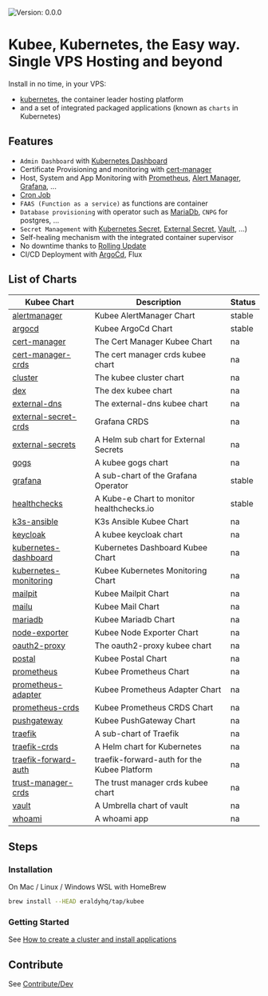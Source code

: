 
[//]: # (README.md generated by gotmpl. DO NOT EDIT.)

![Version: 0.0.0](https://img.shields.io/badge/Version-0.0.0-informational?style=flat-square)

# Kubee, Kubernetes, the Easy way. Single VPS Hosting and beyond

Install in no time, in your VPS:
* [kubernetes](https://github.com/kubernetes/kubernetes), the container leader hosting platform
* and a set of integrated packaged applications (known as `charts` in Kubernetes)

## Features

* `Admin Dashboard` with [Kubernetes Dashboard](./charts/kubernetes-dashboard)
* Certificate Provisioning and monitoring with [cert-manager](./charts/cert-manager/README.md)
* Host, System and App Monitoring with [Prometheus](charts/prometheus), [Alert Manager](charts/alertmanager), [Grafana](charts/grafana/README.md), ...
* [Cron Job](https://kubernetes.io/docs/tasks/job/automated-tasks-with-cron-jobs/)
* `FAAS (Function as a service)` as functions are container
* `Database provisioning` with operator such as [MariaDb](charts/mariadb/README.md), `CNPG` for postgres, ...
* `Secret Management` with [Kubernetes Secret](https://kubernetes.io/docs/tasks/configmap-secret/), [External Secret](charts/external-secrets/README.md), [Vault](charts/vault/README.md), ...)
* Self-healing mechanism with the integrated container supervisor
* No downtime thanks to [Rolling Update](https://kubernetes.io/docs/tutorials/kubernetes-basics/update/update-intro/)
* CI/CD Deployment with [ArgoCd](charts/argocd/README.md), Flux

## List of Charts

| Kubee Chart | Description | Status |
|------------------|-------------|--------|
| [alertmanager](charts/alertmanager/README.md) | Kubee AlertManager Chart | stable |
| [argocd](charts/argocd/README.md) | Kubee ArgoCd Chart | stable |
| [cert-manager](charts/cert-manager/README.md) | The Cert Manager Kubee Chart | na |
| [cert-manager-crds](charts/cert-manager-crds/README.md) | The cert manager crds kubee chart | na |
| [cluster](charts/cluster/README.md) | The kubee cluster chart | na |
| [dex](charts/dex/README.md) | The dex kubee chart | na |
| [external-dns](charts/external-dns/README.md) | The external-dns kubee chart | na |
| [external-secret-crds](charts/external-secret-crds/README.md) | Grafana CRDS | na |
| [external-secrets](charts/external-secrets/README.md) | A Helm sub chart for External Secrets | na |
| [gogs](charts/gogs/README.md) | A kubee gogs chart | na |
| [grafana](charts/grafana/README.md) | A sub-chart of the Grafana Operator | stable |
| [healthchecks](charts/healthchecks/README.md) | A Kube-e Chart to monitor healthchecks.io | stable |
| [k3s-ansible](charts/k3s-ansible/README.md) | K3s Ansible Kubee Chart | na |
| [keycloak](charts/keycloak/README.md) | A kubee keycloak chart | na |
| [kubernetes-dashboard](charts/kubernetes-dashboard/README.md) | Kubernetes Dashboard Kubee Chart | na |
| [kubernetes-monitoring](charts/kubernetes-monitoring/README.md) | Kubee Kubernetes Monitoring Chart | na |
| [mailpit](charts/mailpit/README.md) | Kubee Mailpit Chart | na |
| [mailu](charts/mailu/README.md) | Kubee Mail Chart | na |
| [mariadb](charts/mariadb/README.md) | Kubee Mariadb Chart | na |
| [node-exporter](charts/node-exporter/README.md) | Kubee Node Exporter Chart | na |
| [oauth2-proxy](charts/oauth2-proxy/README.md) | The oauth2-proxy kubee chart | na |
| [postal](charts/postal/README.md) | Kubee Postal Chart | na |
| [prometheus](charts/prometheus/README.md) | Kubee Prometheus Chart | na |
| [prometheus-adapter](charts/prometheus-adapter/README.md) | Kubee Prometheus Adapter Chart | na |
| [prometheus-crds](charts/prometheus-crds/README.md) | Kubee Prometheus CRDS Chart | na |
| [pushgateway](charts/pushgateway/README.md) | Kubee PushGateway Chart | na |
| [traefik](charts/traefik/README.md) | A sub-chart of Traefik | na |
| [traefik-crds](charts/traefik-crds/README.md) | A Helm chart for Kubernetes | na |
| [traefik-forward-auth](charts/traefik-forward-auth/README.md) | traefik-forward-auth for the Kubee Platform | na |
| [trust-manager-crds](charts/trust-manager-crds/README.md) | The trust manager crds kubee chart | na |
| [vault](charts/vault/README.md) | A Umbrella chart of vault | na |
| [whoami](charts/whoami/README.md) | A whoami app | na |

## Steps

### Installation

On Mac / Linux / Windows WSL with HomeBrew

```bash
brew install --HEAD eraldyhq/tap/kubee
```

### Getting Started

See [How to create a cluster and install applications](docs/site/cluster-creation.md)

## Contribute

See [Contribute/Dev](contrib/contribute.md)
